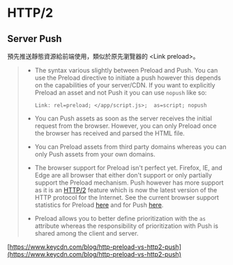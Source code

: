 # HTTP/2

## Server Push

預先推送靜態資源給前端使用，類似於原先瀏覽器的 &lt;Link preload&gt;。

> * The syntax various slightly between Preload and Push. You can use the Preload directive to initiate a push however this depends on the capabilities of your server/CDN. If you want to explicitly Preload an asset and not Push it you can use `nopush` like so:
>
>   ```text
>   Link: rel=preload; </app/script.js>;  as=script; nopush
>   ```
>
> * You can Push assets as soon as the server receives the initial request from the browser. However, you can only Preload once the browser has received and parsed the HTML file.
> * You can Preload assets from third party domains whereas you can only Push assets from your own domains.
> * The browser support for Preload isn't perfect yet. Firefox, IE, and Edge are all browser that either don't support or only partially support the Preload mechanism. Push however has more support as it is an [HTTP/2](https://www.keycdn.com/blog/keycdn-http2-support) feature which is now the latest version of the HTTP protocol for the Internet. See the current browser support statistics for Preload [here](https://caniuse.com/#search=preload) and for Push [here](https://caniuse.com/#feat=http2).
> * Preload allows you to better define prioritization with the `as` attribute whereas the responsibility of prioritization with Push is shared among the client and server.

[https://www.keycdn.com/blog/http-preload-vs-http2-push](https://www.keycdn.com/blog/http-preload-vs-http2-push)

